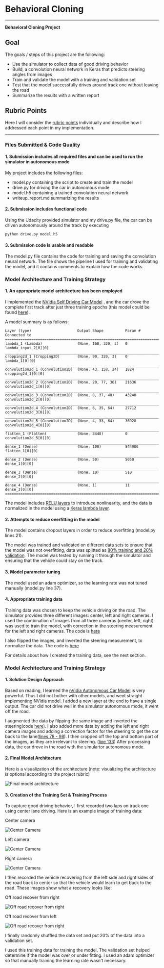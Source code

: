# **Behavioral Cloning** 


---

**Behavioral Cloning Project**

## Goal
The goals / steps of this project are the following:
* Use the simulator to collect data of good driving behavior
* Build, a convolution neural network in Keras that predicts steering angles from images
* Train and validate the model with a training and validation set
* Test that the model successfully drives around track one without leaving the road
* Summarize the results with a written report


[//]: # (Image References)

[imageModel]: ./examples/model.png "Model Visualization"
[image2]: ./examples/placeholder.png "Grayscaling"
[imageRecoverLeft]: ./examples/center_2018_01_02_01_59_03_751.jpg "Recovery Image left"
[imageRecoverRight]: ./examples/center_2018_01_02_01_56_29_655.jpg "Recovery Image Right"
[imageCenter]: ./examples/center_2017_12_27_22_00_11_669.jpg "Center Camera Image"
[imageLeft]: ./examples/left_2017_12_27_22_00_11_669.jpg "Left Camera Image"
[imageRight]: ./examples/right_2017_12_27_22_00_11_669.jpg "Right Camera Image"

[image7]: ./examples/placeholder_small.png "Flipped Image"

## Rubric Points
Here I will consider the [rubric points](https://review.udacity.com/#!/rubrics/432/view) individually and describe how I addressed each point in my implementation.

---
### Files Submitted & Code Quality

#### 1. Submission includes all required files and can be used to run the simulator in autonomous mode

My project includes the following files:
* model.py containing the script to create and train the model
* drive.py for driving the car in autonomous mode
* model.h5 containing a trained convolution neural network 
* writeup_report.md summarizing the results

#### 2. Submission includes functional code
Using the Udacity provided simulator and my drive.py file, the car can be driven autonomously around the track by executing 
```sh
python drive.py model.h5
```

#### 3. Submission code is usable and readable

The model.py file contains the code for training and saving the convolution neural network. The file shows the pipeline I used for training and validating the model, and it contains comments to explain how the code works.

### Model Architecture and Training Strategy

#### 1. An appropriate model architecture has been employed

I implemented the [NVidia Self Driving Car Model](https://devblogs.nvidia.com/parallelforall/deep-learning-self-driving-cars/)
, and the car drove the complete first track after just three training epochs (this model could be found [here](model.py#L10-L123)).

A model summary is as follows:

```
Layer (type)                     Output Shape          Param #     Connected to
====================================================================================================
lambda_1 (Lambda)                (None, 160, 320, 3)   0           lambda_input_2[0][0]
____________________________________________________________________________________________________
cropping2d_1 (Cropping2D)        (None, 90, 320, 3)    0           lambda_1[0][0]
____________________________________________________________________________________________________
convolution2d_1 (Convolution2D)  (None, 43, 158, 24)   1824        cropping2d_1[0][0]
____________________________________________________________________________________________________
convolution2d_2 (Convolution2D)  (None, 20, 77, 36)    21636       convolution2d_1[0][0]
____________________________________________________________________________________________________
convolution2d_3 (Convolution2D)  (None, 8, 37, 48)     43248       convolution2d_2[0][0]
____________________________________________________________________________________________________
convolution2d_4 (Convolution2D)  (None, 6, 35, 64)     27712       convolution2d_3[0][0]
____________________________________________________________________________________________________
convolution2d_5 (Convolution2D)  (None, 4, 33, 64)     36928       convolution2d_4[0][0]
____________________________________________________________________________________________________
flatten_1 (Flatten)              (None, 8448)          0           convolution2d_5[0][0]
____________________________________________________________________________________________________
dense_1 (Dense)                  (None, 100)           844900      flatten_1[0][0]
____________________________________________________________________________________________________
dense_2 (Dense)                  (None, 50)            5050        dense_1[0][0]
____________________________________________________________________________________________________
dense_3 (Dense)                  (None, 10)            510         dense_2[0][0]
____________________________________________________________________________________________________
dense_4 (Dense)                  (None, 1)             11          dense_3[0][0]
====================================================================================================
```

The model includes [RELU layers](model.py#L136-L140) to introduce nonlinearity,
and the data is normalized in the model using a [Keras lambda layer](model.py#L130-L132).

#### 2. Attempts to reduce overfitting in the model

The model contains dropout layers in order to reduce overfitting (model.py lines 21). 

The model was trained and validated on different data sets to ensure that the model was not overfitting,
data was splitted as [80% training and 20% validation](model.py#L25-L30).
The model was tested by running it through the simulator and ensuring that the vehicle could stay on the track.

#### 3. Model parameter tuning

The model used an adam optimizer, so the learning rate was not tuned manually (model.py line 37).

#### 4. Appropriate training data

Training data was chosen to keep the vehicle driving on the road. The simulator provides three different images: center, left and right cameras.
I used the combination of images from all three cameras (center, left, right) was used to train the model,
with correction in the steering measurement for the left and right cameras. The code is [here](model.py#L78-L98)

I also flipped the images, and inverted the steering measurement, to normalize the data.
The code is [here](model.py#L116-L117)

For details about how I created the training data, see the next section. 

### Model Architecture and Training Strategy

#### 1. Solution Design Approach

Based on reading, I learned the [nVidia Autonomous Car Model](https://devblogs.nvidia.com/parallelforall/deep-learning-self-driving-cars/)
is very powerful. Thus I did not bother with other models, and went straight implementing NVidia model.
I added a new layer at the end to have a single output.
The car did not drive well in the simulator autonomous mode, it went off the road.

I augmented the data by filpping the same image and inverted the steering(code [here](model.py#L116-L117)).
I also added more data by adding the left and right camera images and adding a correction factor for the steering to get the car back to the lane([lines 78 - 98](model.py#L78-L98)).
I then cropped off the top and bottom part of the images, as they are irrelevant to steering. ([line 133](model.py#L133))
After processing data, the car drove in the road with the simulartor autonomous mode.

#### 2. Final Model Architecture

Here is a visualization of the architecture (note: visualizing the architecture is optional according to the project rubric)

![Final model architecture][imageModel]

#### 3. Creation of the Training Set & Training Process

To capture good driving behavior, I first recorded two laps on track one using center lane driving. Here is an example image of training data:

Center camera

![Center Camera][imageCenter]

Left camera

![Center Camera][imageLeft]

Right camera

![Center Camera][imageRight]

I then recorded the vehicle recovering from the left side and right sides of the road back to center so that the vehicle would learn to get back to the road.
These images show what a recovery looks like:

Off road recover from right

![Off road recover from right][imageRecoverRight]

Off road recover from left

![Off road recover from right][imageRecoverLeft]


I finally randomly shuffled the data set and put 20% of the data into a validation set.

I used this training data for training the model. The validation set helped determine if the model was over or under fitting.
I used an adam optimizer so that manually training the learning rate wasn't necessary.
